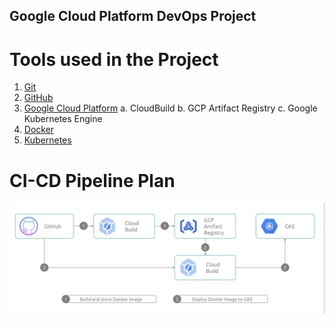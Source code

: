 ## Google Cloud Platform DevOps Project

# Tools used in the Project 
1. [Git](https://git-scm.com/doc)
2. [GitHub](https://docs.github.com/en)
3. [Google Cloud Platform](https://cloud.google.com/docs)
   a. CloudBuild
   b. GCP Artifact Registry
   c. Google Kubernetes Engine 
4. [Docker](https://docs.docker.com/)
5. [Kubernetes](https://kubernetes.io/docs/home/)



# CI-CD Pipeline Plan

![CI-CD-Diagram](images/gcp-ci-cd-diagram.png)

